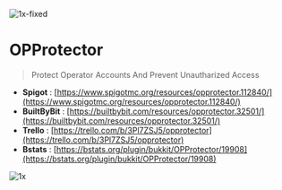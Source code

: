 ![1x-fixed](https://github.com/ka0un/OPProtector/assets/88395585/c3b39431-4b34-4155-b1e3-dc76458472cd)

# OPProtector
> Protect Operator Accounts And Prevent Unautharized Access

 - **Spigot** : [https://www.spigotmc.org/resources/opprotector.112840/](https://www.spigotmc.org/resources/opprotector.112840/)
 - **BuiltByBit** : [https://builtbybit.com/resources/opprotector.32501/](https://builtbybit.com/resources/opprotector.32501/)
 - **Trello** : [https://trello.com/b/3Pl7ZSJ5/opprotector](https://trello.com/b/3Pl7ZSJ5/opprotector)
 - **Bstats** : [https://bstats.org/plugin/bukkit/OPProtector/19908](https://bstats.org/plugin/bukkit/OPProtector/19908)

 ![1x](https://bstats.org/signatures/bukkit/OPProtector.svg)
